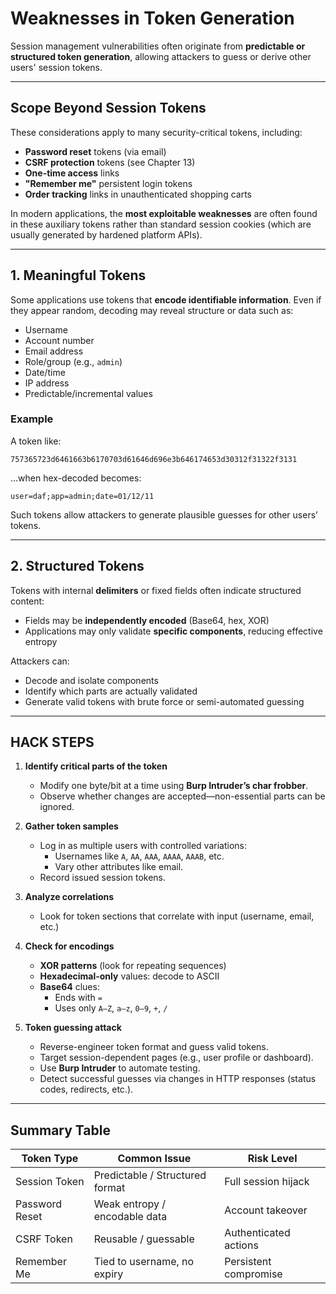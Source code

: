 # Weaknesses in Token Generation

Session management vulnerabilities often originate from **predictable or structured token generation**, allowing attackers to guess or derive other users' session tokens.

---

## Scope Beyond Session Tokens

These considerations apply to many security-critical tokens, including:

- **Password reset** tokens (via email)
- **CSRF protection** tokens (see Chapter 13)
- **One-time access** links
- **"Remember me"** persistent login tokens
- **Order tracking** links in unauthenticated shopping carts

In modern applications, the **most exploitable weaknesses** are often found in these auxiliary tokens rather than standard session cookies (which are usually generated by hardened platform APIs).

---

## 1. Meaningful Tokens

Some applications use tokens that **encode identifiable information**. Even if they appear random, decoding may reveal structure or data such as:

- Username
- Account number
- Email address
- Role/group (e.g., `admin`)
- Date/time
- IP address
- Predictable/incremental values

### Example

A token like:

```
757365723d6461663b6170703d61646d696e3b646174653d30312f31322f3131
```

…when hex-decoded becomes:

```
user=daf;app=admin;date=01/12/11
```

Such tokens allow attackers to generate plausible guesses for other users’ tokens.

---

## 2. Structured Tokens

Tokens with internal **delimiters** or fixed fields often indicate structured content:

- Fields may be **independently encoded** (Base64, hex, XOR)
- Applications may only validate **specific components**, reducing effective entropy

Attackers can:

- Decode and isolate components
- Identify which parts are actually validated
- Generate valid tokens with brute force or semi-automated guessing

---

## HACK STEPS

1. **Identify critical parts of the token**
   - Modify one byte/bit at a time using **Burp Intruder’s char frobber**.
   - Observe whether changes are accepted—non-essential parts can be ignored.

2. **Gather token samples**
   - Log in as multiple users with controlled variations:
     - Usernames like `A`, `AA`, `AAA`, `AAAA`, `AAAB`, etc.
     - Vary other attributes like email.
   - Record issued session tokens.

3. **Analyze correlations**
   - Look for token sections that correlate with input (username, email, etc.)

4. **Check for encodings**
   - **XOR patterns** (look for repeating sequences)
   - **Hexadecimal-only** values: decode to ASCII
   - **Base64** clues:
     - Ends with `=`
     - Uses only `A–Z`, `a–z`, `0–9`, `+`, `/`

5. **Token guessing attack**
   - Reverse-engineer token format and guess valid tokens.
   - Target session-dependent pages (e.g., user profile or dashboard).
   - Use **Burp Intruder** to automate testing.
   - Detect successful guesses via changes in HTTP responses (status codes, redirects, etc.).

---

## Summary Table

| Token Type       | Common Issue                     | Risk Level             |
|------------------|----------------------------------|------------------------|
| Session Token    | Predictable / Structured format  | Full session hijack    |
| Password Reset   | Weak entropy / encodable data    | Account takeover       |
| CSRF Token       | Reusable / guessable             | Authenticated actions  |
| Remember Me      | Tied to username, no expiry      | Persistent compromise  |

